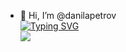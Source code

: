- 👋 Hi, I’m @danilapetrov\
[![Typing SVG](https://readme-typing-svg.demolab.com?font=Fira+Code&center=true&vCenter=true&multiline=true&width=435&height=70&lines=Danila+Petrov;Intern+Java+Developer)](https://git.io/typing-svg)\
![](https://komarev.com/ghpvc/?username=danilapetrov)
